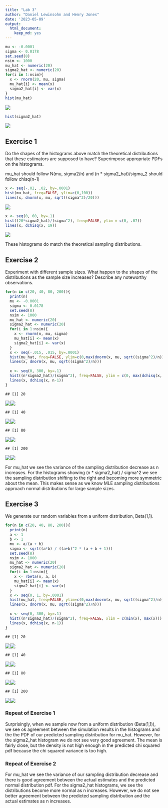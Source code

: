 ```yaml
---
title: "Lab 3"
author: "Daniel Lewinsohn and Henry Jones"
date: '2023-05-09'
output: 
  html_document: 
    keep_md: yes
---
```



```r
mu <- -0.0001
sigma <- 0.0178
set.seed(8)
nsim <- 1000
mu_hat <- numeric(20)
sigma2_hat <- numeric(20)
for(i in 1:nsim){
  x <- rnorm(20, mu, sigma)
  mu_hat[i] <- mean(x)
  sigma2_hat[i] <- var(x)
}
hist(mu_hat)
```

![](lab3_files/figure-html/unnamed-chunk-1-1.png)<!-- -->

```r
hist(sigma2_hat)
```

![](lab3_files/figure-html/unnamed-chunk-1-2.png)<!-- -->


## Exercise 1

Do the shapes of the histograms above match the theoretical distributions that these estimators are supposed to have? Superimpose appropriate PDFs on the histograms.

mu_hat should follow N(mu, sigma2/n) and (n * sigma2_hat)/sigma_2 should follow chisq(n-1)


```r
x <- seq(-.02, .02, by=.0001)
hist(mu_hat, freq=FALSE, ylim=c(0,100))
lines(x, dnorm(x, mu, sqrt((sigma^2)/20)))
```

![](lab3_files/figure-html/unnamed-chunk-2-1.png)<!-- -->


```r
x <- seq(0, 60, by=.1)
hist((20*sigma2_hat)/(sigma^2), freq=FALSE, ylim = c(0, .07))
lines(x, dchisq(x, 19))
```

![](lab3_files/figure-html/unnamed-chunk-3-1.png)<!-- -->

These histograms do match the theoretical sampling distributions.

## Exercise 2

Experiment with different sample sizes. What happen to the shapes of the distributions as the sample size increases? Describe any noteworthy observations.


```r
for(n in c(20, 40, 80, 200)){
  print(n)
  mu <- -0.0001
  sigma <- 0.0178
  set.seed(8)
  nsim <- 1000
  mu_hat <- numeric(20)
  sigma2_hat <- numeric(20)
  for(i in 1:nsim){
    x <- rnorm(n, mu, sigma)
    mu_hat[i] <- mean(x)
    sigma2_hat[i] <- var(x)
  }
  x <- seq(-.015, .015, by=.0001)
  hist(mu_hat, freq=FALSE, ylim=c(0,max(dnorm(x, mu, sqrt((sigma^2)/n)))), xlim=c(min(x), max(x)))
  lines(x, dnorm(x, mu, sqrt((sigma^2)/n)))
  
  x <- seq(0, 300, by=.1)
  hist((n*sigma2_hat)/(sigma^2), freq=FALSE, ylim = c(0, max(dchisq(x, n-1))), xlim = c(min(x), max(x)))
  lines(x, dchisq(x, n-1))
}
```

```
## [1] 20
```

![](lab3_files/figure-html/unnamed-chunk-4-1.png)<!-- -->![](lab3_files/figure-html/unnamed-chunk-4-2.png)<!-- -->

```
## [1] 40
```

![](lab3_files/figure-html/unnamed-chunk-4-3.png)<!-- -->![](lab3_files/figure-html/unnamed-chunk-4-4.png)<!-- -->

```
## [1] 80
```

![](lab3_files/figure-html/unnamed-chunk-4-5.png)<!-- -->![](lab3_files/figure-html/unnamed-chunk-4-6.png)<!-- -->

```
## [1] 200
```

![](lab3_files/figure-html/unnamed-chunk-4-7.png)<!-- -->![](lab3_files/figure-html/unnamed-chunk-4-8.png)<!-- -->

For mu_hat we see the variance of the sampling distribution decrease as n increases. For the histograms showing (n * sigma2_hat) / sigma^2 we see the sampling distribution shifting to the right and becoming more symmetric about the mean. This makes sense as we know MLE sampling distributions approach normal distributions for large sample sizes.


## Exercise 3

We generate our random variables from a uniform distribution, Beta(1,1).


```r
for(n in c(20, 40, 80, 200)){
  print(n)
  a <- 1
  b <- 1
  mu <- a/(a + b)
  sigma <- sqrt((a*b) / ((a+b)^2 * (a + b + 1)))
  set.seed(8)
  nsim <- 1000
  mu_hat <- numeric(20)
  sigma2_hat <- numeric(20)
  for(i in 1:nsim){
    x <- rbeta(n, a, b)
    mu_hat[i] <- mean(x)
    sigma2_hat[i] <- var(x)
  }
  x <- seq(0, 1, by=.0001)
  hist(mu_hat, freq=FALSE, ylim=c(0,max(dnorm(x, mu, sqrt((sigma^2)/n)))), xlim=c(min(x), max(x)))
  lines(x, dnorm(x, mu, sqrt((sigma^2)/n)))
  
  x <- seq(0, 300, by=.1)
  hist((n*sigma2_hat)/(sigma^2), freq=FALSE, xlim = c(min(x), max(x)))
  lines(x, dchisq(x, n-1))
}
```

```
## [1] 20
```

![](lab3_files/figure-html/unnamed-chunk-5-1.png)<!-- -->![](lab3_files/figure-html/unnamed-chunk-5-2.png)<!-- -->

```
## [1] 40
```

![](lab3_files/figure-html/unnamed-chunk-5-3.png)<!-- -->![](lab3_files/figure-html/unnamed-chunk-5-4.png)<!-- -->

```
## [1] 80
```

![](lab3_files/figure-html/unnamed-chunk-5-5.png)<!-- -->![](lab3_files/figure-html/unnamed-chunk-5-6.png)<!-- -->

```
## [1] 200
```

![](lab3_files/figure-html/unnamed-chunk-5-7.png)<!-- -->![](lab3_files/figure-html/unnamed-chunk-5-8.png)<!-- -->

### Repeat of Exercise 1

Surprisingly, when we sample now from a uniform distribution (Beta(1,1)), we see ok agreement between the simulation results in the histograms and the the PDF of our predicted sampling distribution for mu_hat. However, for the sigma2_hat histogram we do not see very good agreement. The mean is fairly close, but the density is not high enough in the predicted chi squared pdf because the chi squared variance is too high.

### Repeat of Exercise 2

For mu_hat we see the variance of our sampling distribution decrease and there is good agreement between the actual estimates and the predicted normal distribution pdf. For the sigma2_hat histograms, we see the distributions become more normal as n increases. However, we do not see better agreement between the predicted sampling distribution and the actual estimates as n increases.


